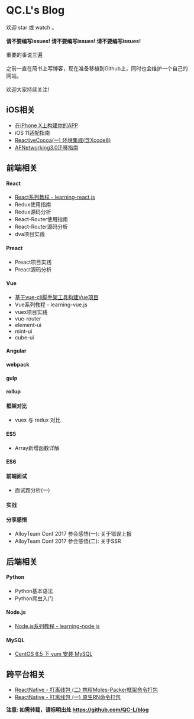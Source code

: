 # QC.L's Blog
欢迎 star 或 watch 。<br><br>
**请不要编写issues! 请不要编写issues! 请不要编写issues!** <br><br>
重要的事说三遍<br><br>
之前一直在简书上写博客，现在准备移植到Github上，同时也会维护一个自己的网站。<br><br>
欢迎大家持续关注!
## iOS相关
* [在iPhone X上构建你的APP](https://github.com/QC-L/blog/issues/5)
* iOS 11适配指南
* [ReactiveCocoa(一) 环境集成(含Xcode8)](https://github.com/QC-L/blog/issues/2)
* [AFNetworking3.0迁移指南](https://github.com/QC-L/blog/issues/1)
## 前端相关
#### React
* [React系列教程 - learning-react.js](https://github.com/QC-L/learning-react.js)
* Redux使用指南
* Redux源码分析
* React-Router使用指南
* React-Router源码分析
* dva项目实践
#### Preact
* Preact项目实践
* Preact源码分析
#### Vue
* [基于vue-cli脚手架工具构建Vue项目](https://github.com/QC-L/blog/issues/6)
* Vue系列教程 - learning-vue.js
* vuex项目实践
* vue-router
* element-ui
* mint-ui
* cube-ui
#### Angular
#### webpack
#### gulp
#### rollup
#### 框架对比
* vuex 与 redux 对比
#### ES5
* Array新增函数详解
#### ES6
#### 前端面试
* 面试题分析(一)
#### 实战
#### 分享感悟
* AlloyTeam Conf 2017 参会感悟(一): 关于错误上报
* AlloyTeam Conf 2017 参会感悟(二): 关于SSR
## 后端相关
#### Python
* Python基本语法
* Python爬虫入门
#### Node.js
* [Node.js系列教程 - learning-node.js](https://github.com/QC-L/learning-node.js)
#### MySQL
* [CentOS 6.5 下 yum 安装 MySQL](https://github.com/QC-L/blog/issues/7)
## 跨平台相关
* [ReactNative - 打离线包 (二) 携程Moles-Packer框架命令打包](https://github.com/QC-L/blog/issues/4)
* [ReactNative - 打离线包 (一) 原生RN命令打包](https://github.com/QC-L/blog/issues/3)

**注意: 如需转载，请标明出处 https://github.com/QC-L/blog**
